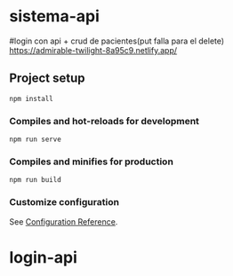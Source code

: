 # sistema-api
#login con api  + crud de pacientes(put falla para el delete)
https://admirable-twilight-8a95c9.netlify.app/

## Project setup
```
npm install
```

### Compiles and hot-reloads for development
```
npm run serve
```

### Compiles and minifies for production
```
npm run build
```

### Customize configuration
See [Configuration Reference](https://cli.vuejs.org/config/).
# login-api
